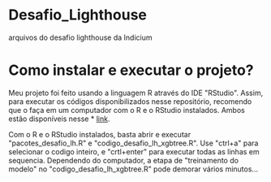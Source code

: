 # Desafio_Lighthouse
arquivos do desafio lighthouse da Indicium

# Como instalar e executar o projeto?
Meu projeto foi feito usando a linguagem R através do IDE "RStudio". Assim, para executar os códigos disponibilizados nesse repositório, recomendo que o faça em um computador com o R e o RStudio instalados. Ambos estão disponíveis nesse * [link](https://posit.co/download/rstudio-desktop/).

Com o R e o RStudio instalados, basta abrir e executar "pacotes_desafio_lh.R" e "codigo_desafio_lh_xgbtree.R". Use "ctrl+a" para selecionar o codigo inteiro, e "crtl+enter" para executar todas as linhas em sequencia. Dependendo do computador, a etapa de "treinamento do modelo" no "codigo_desafio_lh_xgbtree.R" pode demorar vários minutos...
